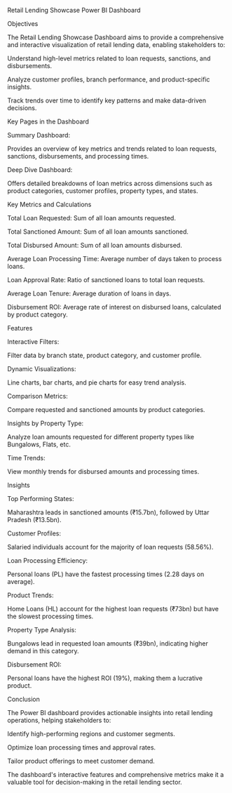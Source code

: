 Retail Lending Showcase Power BI Dashboard

Objectives

The Retail Lending Showcase Dashboard aims to provide a comprehensive and interactive visualization of retail lending data, enabling stakeholders to:

Understand high-level metrics related to loan requests, sanctions, and disbursements.

Analyze customer profiles, branch performance, and product-specific insights.

Track trends over time to identify key patterns and make data-driven decisions.

Key Pages in the Dashboard

Summary Dashboard:

Provides an overview of key metrics and trends related to loan requests, sanctions, disbursements, and processing times.

Deep Dive Dashboard:

Offers detailed breakdowns of loan metrics across dimensions such as product categories, customer profiles, property types, and states.

Key Metrics and Calculations

Total Loan Requested: Sum of all loan amounts requested.

Total Sanctioned Amount: Sum of all loan amounts sanctioned.

Total Disbursed Amount: Sum of all loan amounts disbursed.

Average Loan Processing Time: Average number of days taken to process loans.

Loan Approval Rate: Ratio of sanctioned loans to total loan requests.

Average Loan Tenure: Average duration of loans in days.

Disbursement ROI: Average rate of interest on disbursed loans, calculated by product category.

Features

Interactive Filters:

Filter data by branch state, product category, and customer profile.

Dynamic Visualizations:

Line charts, bar charts, and pie charts for easy trend analysis.

Comparison Metrics:

Compare requested and sanctioned amounts by product categories.

Insights by Property Type:

Analyze loan amounts requested for different property types like Bungalows, Flats, etc.

Time Trends:

View monthly trends for disbursed amounts and processing times.

Insights

Top Performing States:

Maharashtra leads in sanctioned amounts (₹15.7bn), followed by Uttar Pradesh (₹13.5bn).

Customer Profiles:

Salaried individuals account for the majority of loan requests (58.56%).

Loan Processing Efficiency:

Personal loans (PL) have the fastest processing times (2.28 days on average).

Product Trends:

Home Loans (HL) account for the highest loan requests (₹73bn) but have the slowest processing times.

Property Type Analysis:

Bungalows lead in requested loan amounts (₹39bn), indicating higher demand in this category.

Disbursement ROI:

Personal loans have the highest ROI (19%), making them a lucrative product.

Conclusion

The Power BI dashboard provides actionable insights into retail lending operations, helping stakeholders to:

Identify high-performing regions and customer segments.

Optimize loan processing times and approval rates.

Tailor product offerings to meet customer demand.

The dashboard's interactive features and comprehensive metrics make it a valuable tool for decision-making in the retail lending sector.

